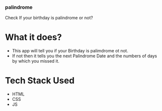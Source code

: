 ### palindrome
 Check If your birthday is palindrome or not?


# What it does?
- This app will tell you if your Birthday is palimdrome ot not.
- If not then it tells you the next Palindrome Date and the numbers of days by which you missed it.

# Tech Stack Used
- HTML
- CSS
- JS